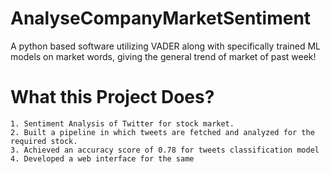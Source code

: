 # AnalyseCompanyMarketSentiment
A python based software utilizing VADER along with specifically trained ML models on market words, giving the general trend of market of past week!

# What this Project Does?
    1. Sentiment Analysis of Twitter for stock market.
    2. Built a pipeline in which tweets are fetched and analyzed for the required stock. 
    3. Achieved an accuracy score of 0.78 for tweets classification model
    4. Developed a web interface for the same
